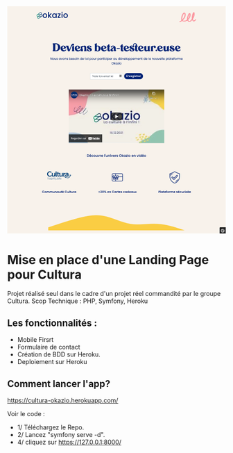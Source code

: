 ![Screenshot](/public/img/screenchot.png)

# Mise en place d'une Landing Page pour Cultura

Projet réalisé seul dans le cadre d'un projet réel commandité par le groupe Cultura.
Scop Technique : PHP, Symfony, Heroku

## Les fonctionnalités :
- Mobile Firsrt
- Formulaire de contact
- Création de BDD sur Heroku.
- Deploiement sur Heroku

## Comment lancer l'app?

https://cultura-okazio.herokuapp.com/

Voir le code :

- 1/ Téléchargez le Repo.
- 2/ Lancez "symfony serve -d".
- 4/ cliquez sur https://127.0.0.1:8000/

